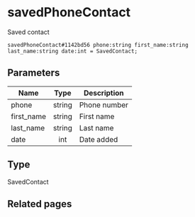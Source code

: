 # savedPhoneContact
Saved contact

```
savedPhoneContact#1142bd56 phone:string first_name:string last_name:string date:int = SavedContact;
```

## Parameters
| Name | Type | Description |
| ---- | :----: | ----------- |
| phone | string | Phone number |
| first_name | string | First name |
| last_name | string | Last name |
| date | int | Date added |


## Type
SavedContact

## Related pages
